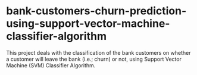 # bank-customers-churn-prediction-using-support-vector-machine-classifier-algorithm
This project deals with the classification of the bank customers on whether a customer will leave the bank (i.e.; churn) or not, using Support Vector Machine (SVM) Classifier Algorithm.
